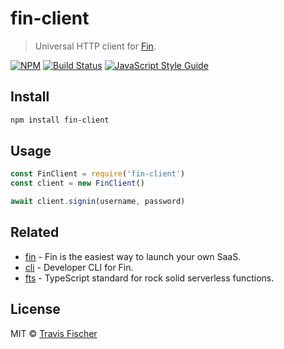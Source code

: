 # fin-client

> Universal HTTP client for [Fin](https://functional-income.com).

[![NPM](https://img.shields.io/npm/v/fin-client.svg)](https://www.npmjs.com/package/fin-client) [![Build Status](https://travis-ci.com/functional-incomee/fin-client.svg?branch=master)](https://travis-ci.com/functional-incomee/fin-client) [![JavaScript Style Guide](https://img.shields.io/badge/code_style-standard-brightgreen.svg)](https://standardjs.com)

## Install

```bash
npm install fin-client
```

## Usage

```js
const FinClient = require('fin-client')
const client = new FinClient()

await client.signin(username, password)
```

## Related

- [fin](https://functional-income.com) - Fin is the easiest way to launch your own SaaS.
- [cli](https://github.com/functional-income/fin) - Developer CLI for Fin.
- [fts](https://github.com/transitive-bullshit/functional-typescript) - TypeScript standard for rock solid serverless functions.

## License

MIT © [Travis Fischer](https://transitivebullsh.it)
